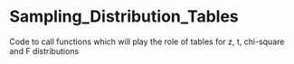 # Sampling_Distribution_Tables
Code to call functions which will play the role of tables for z, t, chi-square and F distributions
